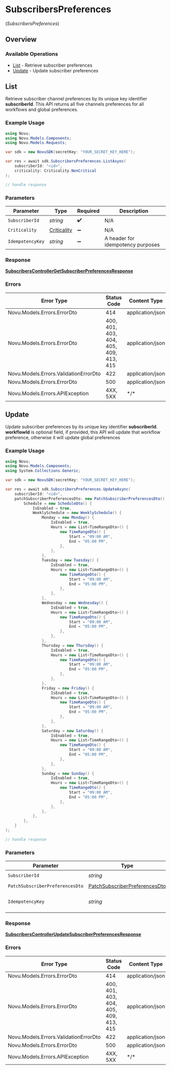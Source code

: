 # SubscribersPreferences
(*SubscribersPreferences*)

## Overview

### Available Operations

* [List](#list) - Retrieve subscriber preferences
* [Update](#update) - Update subscriber preferences

## List

Retrieve subscriber channel preferences by its unique key identifier **subscriberId**. 
    This API returns all five channels preferences for all workflows and global preferences.

### Example Usage

<!-- UsageSnippet language="csharp" operationID="SubscribersController_getSubscriberPreferences" method="get" path="/v2/subscribers/{subscriberId}/preferences" -->
```csharp
using Novu;
using Novu.Models.Components;
using Novu.Models.Requests;

var sdk = new NovuSDK(secretKey: "YOUR_SECRET_KEY_HERE");

var res = await sdk.SubscribersPreferences.ListAsync(
    subscriberId: "<id>",
    criticality: Criticality.NonCritical
);

// handle response
```

### Parameters

| Parameter                                           | Type                                                | Required                                            | Description                                         |
| --------------------------------------------------- | --------------------------------------------------- | --------------------------------------------------- | --------------------------------------------------- |
| `SubscriberId`                                      | *string*                                            | :heavy_check_mark:                                  | N/A                                                 |
| `Criticality`                                       | [Criticality](../../Models/Requests/Criticality.md) | :heavy_minus_sign:                                  | N/A                                                 |
| `IdempotencyKey`                                    | *string*                                            | :heavy_minus_sign:                                  | A header for idempotency purposes                   |

### Response

**[SubscribersControllerGetSubscriberPreferencesResponse](../../Models/Requests/SubscribersControllerGetSubscriberPreferencesResponse.md)**

### Errors

| Error Type                             | Status Code                            | Content Type                           |
| -------------------------------------- | -------------------------------------- | -------------------------------------- |
| Novu.Models.Errors.ErrorDto            | 414                                    | application/json                       |
| Novu.Models.Errors.ErrorDto            | 400, 401, 403, 404, 405, 409, 413, 415 | application/json                       |
| Novu.Models.Errors.ValidationErrorDto  | 422                                    | application/json                       |
| Novu.Models.Errors.ErrorDto            | 500                                    | application/json                       |
| Novu.Models.Errors.APIException        | 4XX, 5XX                               | \*/\*                                  |

## Update

Update subscriber preferences by its unique key identifier **subscriberId**. 
    **workflowId** is optional field, if provided, this API will update that workflow preference, 
    otherwise it will update global preferences

### Example Usage

<!-- UsageSnippet language="csharp" operationID="SubscribersController_updateSubscriberPreferences" method="patch" path="/v2/subscribers/{subscriberId}/preferences" -->
```csharp
using Novu;
using Novu.Models.Components;
using System.Collections.Generic;

var sdk = new NovuSDK(secretKey: "YOUR_SECRET_KEY_HERE");

var res = await sdk.SubscribersPreferences.UpdateAsync(
    subscriberId: "<id>",
    patchSubscriberPreferencesDto: new PatchSubscriberPreferencesDto() {
        Schedule = new ScheduleDto() {
            IsEnabled = true,
            WeeklySchedule = new WeeklySchedule() {
                Monday = new Monday() {
                    IsEnabled = true,
                    Hours = new List<TimeRangeDto>() {
                        new TimeRangeDto() {
                            Start = "09:00 AM",
                            End = "05:00 PM",
                        },
                    },
                },
                Tuesday = new Tuesday() {
                    IsEnabled = true,
                    Hours = new List<TimeRangeDto>() {
                        new TimeRangeDto() {
                            Start = "09:00 AM",
                            End = "05:00 PM",
                        },
                    },
                },
                Wednesday = new Wednesday() {
                    IsEnabled = true,
                    Hours = new List<TimeRangeDto>() {
                        new TimeRangeDto() {
                            Start = "09:00 AM",
                            End = "05:00 PM",
                        },
                    },
                },
                Thursday = new Thursday() {
                    IsEnabled = true,
                    Hours = new List<TimeRangeDto>() {
                        new TimeRangeDto() {
                            Start = "09:00 AM",
                            End = "05:00 PM",
                        },
                    },
                },
                Friday = new Friday() {
                    IsEnabled = true,
                    Hours = new List<TimeRangeDto>() {
                        new TimeRangeDto() {
                            Start = "09:00 AM",
                            End = "05:00 PM",
                        },
                    },
                },
                Saturday = new Saturday() {
                    IsEnabled = true,
                    Hours = new List<TimeRangeDto>() {
                        new TimeRangeDto() {
                            Start = "09:00 AM",
                            End = "05:00 PM",
                        },
                    },
                },
                Sunday = new Sunday() {
                    IsEnabled = true,
                    Hours = new List<TimeRangeDto>() {
                        new TimeRangeDto() {
                            Start = "09:00 AM",
                            End = "05:00 PM",
                        },
                    },
                },
            },
        },
    }
);

// handle response
```

### Parameters

| Parameter                                                                                 | Type                                                                                      | Required                                                                                  | Description                                                                               |
| ----------------------------------------------------------------------------------------- | ----------------------------------------------------------------------------------------- | ----------------------------------------------------------------------------------------- | ----------------------------------------------------------------------------------------- |
| `SubscriberId`                                                                            | *string*                                                                                  | :heavy_check_mark:                                                                        | N/A                                                                                       |
| `PatchSubscriberPreferencesDto`                                                           | [PatchSubscriberPreferencesDto](../../Models/Components/PatchSubscriberPreferencesDto.md) | :heavy_check_mark:                                                                        | N/A                                                                                       |
| `IdempotencyKey`                                                                          | *string*                                                                                  | :heavy_minus_sign:                                                                        | A header for idempotency purposes                                                         |

### Response

**[SubscribersControllerUpdateSubscriberPreferencesResponse](../../Models/Requests/SubscribersControllerUpdateSubscriberPreferencesResponse.md)**

### Errors

| Error Type                             | Status Code                            | Content Type                           |
| -------------------------------------- | -------------------------------------- | -------------------------------------- |
| Novu.Models.Errors.ErrorDto            | 414                                    | application/json                       |
| Novu.Models.Errors.ErrorDto            | 400, 401, 403, 404, 405, 409, 413, 415 | application/json                       |
| Novu.Models.Errors.ValidationErrorDto  | 422                                    | application/json                       |
| Novu.Models.Errors.ErrorDto            | 500                                    | application/json                       |
| Novu.Models.Errors.APIException        | 4XX, 5XX                               | \*/\*                                  |